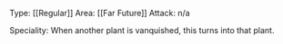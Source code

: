 Type: [[Regular]]
Area: [[Far Future]]
Attack: n/a

Speciality: When another plant is vanquished, this turns into that plant.